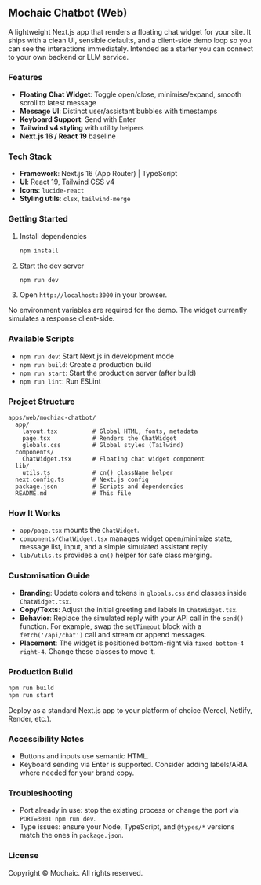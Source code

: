 ## Mochaic Chatbot (Web)

A lightweight Next.js app that renders a floating chat widget for your site. It ships with a clean UI, sensible defaults, and a client-side demo loop so you can see the interactions immediately. Intended as a starter you can connect to your own backend or LLM service.

### Features
- **Floating Chat Widget**: Toggle open/close, minimise/expand, smooth scroll to latest message
- **Message UI**: Distinct user/assistant bubbles with timestamps
- **Keyboard Support**: Send with Enter
- **Tailwind v4 styling** with utility helpers
- **Next.js 16 / React 19** baseline

### Tech Stack
- **Framework**: Next.js 16 (App Router) | TypeScript
- **UI**: React 19, Tailwind CSS v4
- **Icons**: `lucide-react`
- **Styling utils**: `clsx`, `tailwind-merge`

### Getting Started
1. Install dependencies
   ```bash
   npm install
   ```
2. Start the dev server
   ```bash
   npm run dev
   ```
3. Open `http://localhost:3000` in your browser.

No environment variables are required for the demo. The widget currently simulates a response client-side.

### Available Scripts
- `npm run dev`: Start Next.js in development mode
- `npm run build`: Create a production build
- `npm run start`: Start the production server (after build)
- `npm run lint`: Run ESLint

### Project Structure
```text
apps/web/mochiac-chatbot/
  app/
    layout.tsx          # Global HTML, fonts, metadata
    page.tsx            # Renders the ChatWidget
    globals.css         # Global styles (Tailwind)
  components/
    ChatWidget.tsx      # Floating chat widget component
  lib/
    utils.ts            # cn() className helper
  next.config.ts        # Next.js config
  package.json          # Scripts and dependencies
  README.md             # This file
```

### How It Works
- `app/page.tsx` mounts the `ChatWidget`.
- `components/ChatWidget.tsx` manages widget open/minimize state, message list, input, and a simple simulated assistant reply.
- `lib/utils.ts` provides a `cn()` helper for safe class merging.

### Customisation Guide
- **Branding**: Update colors and tokens in `globals.css` and classes inside `ChatWidget.tsx`.
- **Copy/Texts**: Adjust the initial greeting and labels in `ChatWidget.tsx`.
- **Behavior**: Replace the simulated reply with your API call in the `send()` function. For example, swap the `setTimeout` block with a `fetch('/api/chat')` call and stream or append messages.
- **Placement**: The widget is positioned bottom-right via `fixed bottom-4 right-4`. Change these classes to move it.

### Production Build
```bash
npm run build
npm run start
```
Deploy as a standard Next.js app to your platform of choice (Vercel, Netlify, Render, etc.).

### Accessibility Notes
- Buttons and inputs use semantic HTML.
- Keyboard sending via Enter is supported. Consider adding labels/ARIA where needed for your brand copy.

### Troubleshooting
- Port already in use: stop the existing process or change the port via `PORT=3001 npm run dev`.
- Type issues: ensure your Node, TypeScript, and `@types/*` versions match the ones in `package.json`.

### License
Copyright © Mochaic. All rights reserved.
